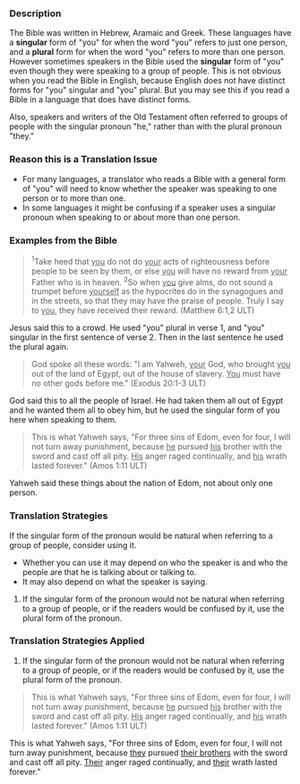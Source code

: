 

### Description

The Bible was written in Hebrew, Aramaic and Greek. These languages have a **singular** form of "you" for when the word "you" refers to just one person, and a **plural** form for when the word "you" refers to more than one person. However sometimes speakers in the Bible used the **singular** form of "you" even though they were speaking to a group of people. This is not obvious when you read the Bible in English, because English does not have distinct forms for "you" singular and "you" plural. But you may see this if you read a Bible in a language that does have distinct forms.

Also, speakers and writers of the Old Testament often referred to groups of people with the singular pronoun "he," rather than with the plural pronoun "they."

### Reason this is a Translation Issue

* For many languages, a translator who reads a Bible with a general form of "you" will need to know whether the speaker was speaking to one person or to more than one.
* In some languages it might be confusing if a speaker uses a singular pronoun when speaking to or about more than one person.

### Examples from the Bible

><sup>1</sup>Take heed that <u>you</u> do not do <u>your</u> acts of righteousness before people to be seen by them, or else <u>you</u> will have no reward from <u>your</u> Father who is in heaven. <sup>2</sup>So when <u>you</u> give alms, do not sound a trumpet before <u>yourself</u> as the hypocrites do in the synagogues and in the streets, so that they may have the praise of people. Truly I say to <u>you</u>, they have received their reward. (Matthew 6:1,2 ULT)

Jesus said this to a crowd. He used "you" plural in verse 1, and "you" singular in the first sentence of verse 2. Then in the last sentence he used the plural again.

>God spoke all these words: "I am Yahweh, <u>your</u> God, who brought <u>you</u> out of the land of Egypt, out of the house of slavery. <u>You</u> must have no other gods before me." (Exodus 20:1-3 ULT)

God said this to all the people of Israel. He had taken them all out of Egypt and he wanted them all to obey him, but he used the singular form of you here when speaking to them.

>This is what Yahweh says,
>"For three sins of Edom,
>even for four,
>I will not turn away punishment,
>because <u>he</u> pursued <u>his</u> brother with the sword
>and cast off all pity.
><u>His</u> anger raged continually,
>and <u>his</u> wrath lasted forever." (Amos 1:11 ULT)

Yahweh said these things about the nation of Edom, not about only one person.

### Translation Strategies

If the singular form of the pronoun would be natural when referring to a group of people, consider using it.

* Whether you can use it may depend on who the speaker is and who the people are that he is talking about or talking to.
* It may also depend on what the speaker is saying.

1. If the singular form of the pronoun would not be natural when referring to a group of people, or if the readers would be confused by it, use the plural form of the pronoun.

### Translation Strategies Applied

1. If the singular form of the pronoun would not be natural when referring to a group of people, or if the readers would be confused by it, use the plural form of the pronoun.

>This is what Yahweh says,
>"For three sins of Edom,
>even for four,
>I will not turn away punishment,
>because <u>he</u> pursued <u>his</u> brother with the sword
>and cast off all pity.
><u>His</u> anger raged continually,
>and <u>his</u> wrath lasted forever." (Amos 1:11 ULT)

This is what Yahweh says,
"For three sins of Edom,
even for four,
I will not turn away punishment,
because <u>they</u> pursued <u>their brothers</u> with the sword
and cast off all pity.
<u>Their</u> anger raged continually,
and <u>their</u> wrath lasted forever."